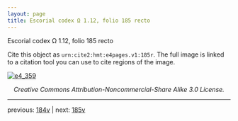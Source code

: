 ```yaml
---
layout: page
title: Escorial codex Ω 1.12, folio 185 recto
---
```


Escorial codex Ω 1.12, folio 185 recto

Cite this object as `urn:cite2:hmt:e4pages.v1:185r`.  The full image is linked to a citation tool you can use to cite regions of the image.

[![e4_359](http://www.homermultitext.org/iipsrv?IIIF=/project/homer/pyramidal/deepzoom/hmt/e4img/2017a/e4_359.tif/full/800,/0/default.jpg)](http://www.homermultitext.org/ict2/?urn=urn:cite2:hmt:e4img.2017a:e4_359) 

<p style="text-align: center; font-style: italic;">Creative Commons Attribution-Noncommercial-Share Alike 3.0 License.</p>

---

previous: [184v](../184v/) | next: [185v](../185v/)